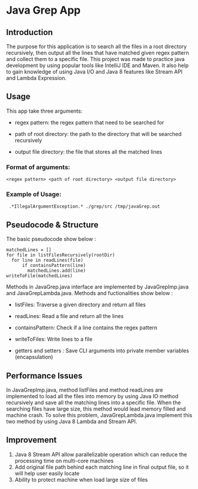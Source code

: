 # Java Grep App 

## Introduction 
The purpose for this application is to search all the files in a root directory recursively, then output all the lines that have matched given regex pattern and collect them to a specific file. This project was made to practice java development by using popular tools like IntelliJ IDE and Maven. It also help to gain knowledge of using Java I/O and Java 8 features like Stream API and Lambda Expression.

## Usage 
This app take three arguments:
  - regex pattern: the regex pattern that need to be searched for
  
  - path of root directory: the path to the directory that will be searched recursively
  
  - output file directory: the file that stores all the matched lines 
  
 ### Format of arguments: 
    <regex pattern> <path of root directory> <output file directory>
 ### Example of Usage: 
     .*IllegalArgumentException.* ./grep/src /tmp/javaGrep.out

## Pseudocode & Structure 
The basic pseudocode show below :
```
matchedLines = []
for file in listFilesRecursively(rootDir)
  for line in readLines(file)
      if containsPattern(line)
        matchedLines.add(line)
writeToFile(matchedLines)
```
Methods in JavaGrep.java interface are implemented by JavaGrepImp.java and JavaGrepLambda.java. Methods and fuctionalities show below :
  - listFiles: Traverse a given directory and return all files
  
  - readLines: Read a file and return all the lines
  - containsPattern: Check if a line contains the regex pattern
  - writeToFiles: Write lines to a file
  - getters and setters : Save CLI arguments into private member variables (encapsulation)

## Performance Issues
In JavaGrepImp.java, method listFiles and method readLines are implemented to load all the files into memory by using Java IO method recursively and save all the matching lines into a specific file. When the searching files have large size, this method would lead memory filled and machine crash. To solve this problem, JavaGrepLambda.java implement this two method by using Java 8 Lambda and Stream API. 
## Improvement 
 1. Java 8 Stream API allow parallelizable operation which can reduce the processing time on multi-core machines
 2. Add original file path behind each matching line in final output file, so it will help user easily locate 
 3. Ability to protect machine when load large size of files 
